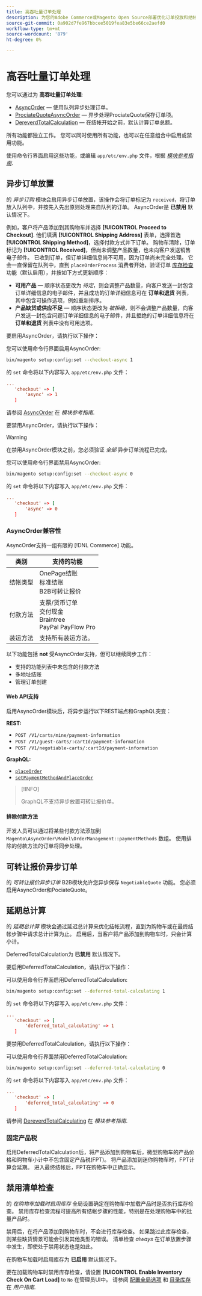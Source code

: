 ```yaml
---
title: 高吞吐量订单处理
description: 为您的Adobe Commerce或Magento Open Source部署优化订单投放和结帐体验。
source-git-commit: 0a902d7fe967bbcee5019fea83e5be66ce2aefd0
workflow-type: tm+mt
source-wordcount: '879'
ht-degree: 0%

---
```



# 高吞吐量订单处理

您可以通过为 **高吞吐量订单处理**:

- [AsyncOrder](#asynchronous-order-placement) — 使用队列异步处理订单。
- [ProciateQuoteAsyncOrder](#negotiable-quote-asyn-order) — 异步处理ProciateQuote保存订单项。
- [DereverdTotalCalculation](#deferred-total-calculation) — 在结帐开始之前，默认计算订单总额。

所有功能都独立工作。 您可以同时使用所有功能，也可以在任意组合中启用或禁用功能。

使用命令行界面启用这些功能，或编辑 `app/etc/env.php` 文件，根据 [_模块参考指南_][mrg].

## 异步订单放置

的 _异步订购_ 模块会启用异步订单放置，该操作会将订单标记为 `received`，将订单放入队列中，并按先入先出原则处理来自队列的订单。 AsyncOrder是 **已禁用** 默认情况下。

例如，客户将产品添加到其购物车并选择 **[!UICONTROL Proceed to Checkout]**. 他们填满 **[!UICONTROL Shipping Address]** 表单，选择首选 **[!UICONTROL Shipping Method]**，选择付款方式并下订单。 购物车清除，订单标记为 **[!UICONTROL Received]**，但尚未调整产品数量，也未向客户发送销售电子邮件。 已收到订单，但订单详细信息尚不可用，因为订单尚未完全处理。 它会一直保留在队列中，直到 `placeOrderProcess` 消费者开始，验证订单 [库存检查](#disable-inventory-check) 功能（默认启用），并按如下方式更新顺序：

- **可用产品** — 顺序状态更改为 _待定_，则会调整产品数量，向客户发送一封包含订单详细信息的电子邮件，并且成功的订单详细信息可在 **订单和退货** 列表，其中包含可操作选项，例如重新排序。
- **产品缺货或供应不足** — 顺序状态更改为 _被拒绝_，则不会调整产品数量，向客户发送一封包含问题订单详细信息的电子邮件，并且拒绝的订单详细信息将在 **订单和退货** 列表中没有可用选项。

要启用AsyncOrder，请执行以下操作：

您可以使用命令行界面启用AsyncOrder:

```bash
bin/magento setup:config:set --checkout-async 1
```

的 `set` 命令将以下内容写入 `app/etc/env.php` 文件：

```conf
...
   'checkout' => [
       'async' => 1
   ]
```

请参阅 [AsyncOrder] 在 _模块参考指南_.

要禁用AsyncOrder，请执行以下操作：

>[!WARNING]
>
>在禁用AsyncOrder模块之前，您必须验证 _全部_ 异步订单流程已完成。

您可以使用命令行界面禁用AsyncOrder:

```bash
bin/magento setup:config:set --checkout-async 0
```

的 `set` 命令将以下内容写入 `app/etc/env.php` 文件：

```conf
...
   'checkout' => [
       'async' => 0
   ]
```

### AsyncOrder兼容性

AsyncOrder支持一组有限的 [!DNL Commerce] 功能。

| 类别 | 支持的功能 |
|---------------- | -----------------------|
| 结帐类型 | OnePage结账<br>标准结账<br>B2B可转让报价 |
| 付款方法 | 支票/货币订单<br>交付现金<br>Braintree<br>PayPal PayFlow Pro |
| 装运方法 | 支持所有装运方法。 |

以下功能包括 **not** 受AsyncOrder支持，但可以继续同步工作：

- 支持的功能列表中未包含的付款方法
- 多地址结账
- 管理订单创建

#### Web API支持

启用AsyncOrder模块后，将异步运行以下REST端点和GraphQL突变：

**REST:**

- `POST /V1/carts/mine/payment-information`
- `POST /V1/guest-carts/:cartId/payment-information`
- `POST /V1/negotiable-carts/:cartId/payment-information`

**GraphQL:**

- [`placeOrder`](https://devdocs.magento.com/guides/v2.4/graphql/mutations/place-order.html)
- [`setPaymentMethodAndPlaceOrder`](https://devdocs.magento.com/guides/v2.4/graphql/mutations/set-payment-place-order.html)

>[!INFO]
>
>GraphQL不支持异步放置可转让报价单。

#### 排除付款方法

开发人员可以通过将某些付款方法添加到 `Magento\AsyncOrder\Model\OrderManagement::paymentMethods` 数组。 使用排除的付款方法的订单将同步处理。

## 可转让报价异步订单

的 _可转让报价异步订单_ B2B模块允许您异步保存 `NegotiableQuote` 功能。 您必须启用AsyncOrder和PociateQuote。

## 延期总计算

的 _延期总计算_ 模块会通过延迟总计算来优化结帐流程，直到为购物车或在最终结帐步骤中请求总计计算为止。 启用后，当客户将产品添加到购物车时，只会计算小计。

DeferredTotalCalculation为 **已禁用** 默认情况下。

要启用DeferredTotalCalculation，请执行以下操作：

可以使用命令行界面启用DeferredTotalCalculation:

```bash
bin/magento setup:config:set --deferred-total-calculating 1
```

的 `set` 命令将以下内容写入 `app/etc/env.php` 文件：

```conf
...
   'checkout' => [
       'deferred_total_calculating' => 1
   ]
```

要禁用DeferredTotalCalculation，请执行以下操作：

可以使用命令行界面禁用DeferredTotalCalculation:

```bash
bin/magento setup:config:set --deferred-total-calculating 0
```

的 `set` 命令将以下内容写入 `app/etc/env.php` 文件：

```conf
...
   'checkout' => [
       'deferred_total_calculating' => 0
   ]
```

请参阅 [DereverdTotalCalculating] 在 _模块参考指南_.

### 固定产品税

启用DeferredTotalCalculation后，将产品添加到购物车后，微型购物车的产品价格和购物车小计中不包含固定产品税(FPT)。 将产品添加到迷你购物车时，FPT计算会延期。 进入最终结帐后，FPT在购物车中正确显示。

## 禁用清单检查

的 _在购物车加载时启用库存_ 全局设置确定在购物车中加载产品时是否执行库存检查。 禁用库存检查流程可提高所有结帐步骤的性能，特别是在处理购物车中的批量产品时。

禁用后，在将产品添加到购物车时，不会进行库存检查。 如果跳过此库存检查，则某些缺货情景可能会引发其他类型的错误。 清单检查 _always_ 在订单放置步骤中发生，即使处于禁用状态也是如此。

在购物车加载时启用库存为 **已启用** 默认情况下。

要在加载购物车时禁用库存检查，请设置 **[!UICONTROL Enable Inventory Check On Cart Load]** to `No` 在管理员UI中。 请参阅 [配置全局选项][global] 和 [目录库存][inventory] 在 _用户指南_.

<!-- link definitions -->

[Apply patches]: https://devdocs.magento.com/cloud/project/project-patch.html
[global]: https://docs.magento.com/user-guide/catalog/inventory-options-global.html
[inventory]: https://docs.magento.com/user-guide/configuration/catalog/inventory.html
[Install extensions]: https://devdocs.magento.com/extensions/install/
[cloud-extensions]: https://devdocs.magento.com/cloud/howtos/install-components.html

[mrg]: https://devdocs.magento.com/guides/v2.4//mrg/intro.html
[AsyncOrder]: https://devdocs.magento.com/guides/v2.4/mrg/module-async-order.html
[DereverdTotalCalculating]: https://devdocs.magento.com/guides/v2.4/mrg/module-deferred-total-calculating.html
[NegotiableQuoteAsyncOrder]: https://devdocs.magento.com/guides/v2.4/mrg/module-negotiable-quote-async-order.html
